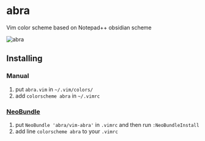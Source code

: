 abra
====

Vim color scheme based on Notepad++ obsidian scheme

![abra](https://dl.dropboxusercontent.com/u/5624413/screenshot.png)

## Installing

### Manual

1. put `abra.vim` in `~/.vim/colors/`
2. add `colorscheme abra` in `~/.vimrc`

### [NeoBundle](https://github.com/Shougo/neobundle.vim)

1. put `NeoBundle 'abra/vim-abra'` in `.vimrc` and then run `:NeoBundleInstall`
2. add line `colorscheme abra` to your `.vimrc`


